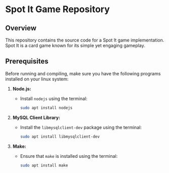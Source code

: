 # Spot It Game Repository

## Overview

This repository contains the source code for a Spot It game implementation. Spot It is a card game known for its simple yet engaging gameplay.

## Prerequisites

Before running and compiling, make sure you have the following programs installed on your linux system:

1. **Node.js:**
   - Install `nodejs` using the terminal:
     ```bash
     sudo apt install nodejs
     ```

2. **MySQL Client Library:**
   - Install the `libmysqlclient-dev` package using the terminal:
     ```bash
     sudo apt install libmysqlclient-dev
     ```

3. **Make:**
   - Ensure that `make` is installed using the terminal:
     ```bash
     sudo apt install make
     ```

